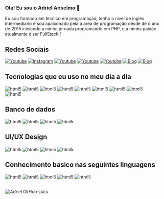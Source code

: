 ### Olá! Eu sou o Adriel Anselmo 👋
Eu sou formado em tecnico em programação, tenho o nível de inglês intermediario e sou apaixonado pela a area de programação desde de o ano de 2015 iniciando a minha jornada programando em PHP, e a minha paixão atualmente é ser FullStack!!


## Redes Sociais

[![Youtube](https://img.shields.io/badge/YouTube-FF0000?style=for-the-badge&logo=youtube&logoColor=white)](https://youtube.com)
[![Instagram](https://img.shields.io/badge/Instagram-E4405F?style=for-the-badge&logo=instagram&logoColor=white)](https://youtube.com)
[![Youtube](https://img.shields.io/badge/Netlify-00C7B7?style=for-the-badge&logo=netlify&logoColor=white)](https://youtube.com)
[![Youtube](https://img.shields.io/badge/LinkedIn-0077B5?style=for-the-badge&logo=linkedin&logoColor=white)](https://youtube.com)
[![Youtube](https://img.shields.io/badge/Behance-0054F7?style=for-the-badge&logo=behance&logoColor=white)](https://youtube.com)
[![Blog](https://img.shields.io/badge/Google_Play-414141?style=for-the-badge&logo=google-play&logoColor=white)](https://sujeitoprogramador.com)
[![Blog](https://img.shields.io/badge/website-000000?style=for-the-badge&logo=About.me&logoColor=white)](https://sujeitoprogramador.com)


## Tecnologias que eu uso no meu dia a dia

<div style="display: inline_block">
    <img  align="center" alt="html5" src="https://img.shields.io/badge/HTML5-E34F26?style=for-the-badge&logo=html5&logoColor=white" />
    <img  align="center" alt="html5" src="https://img.shields.io/badge/CSS-239120?&style=for-the-badge&logo=css3&logoColor=white" />
     <img  align="center"alt="html5" src="https://img.shields.io/badge/JavaScript-F7DF1E?style=for-the-badge&logo=javascript&logoColor=black" />
     <img  align="center"alt="html5" src="https://img.shields.io/badge/TypeScript-007ACC?style=for-the-badge&logo=typescript&logoColor=white" />
     <img  align="center"alt="html5" src="https://img.shields.io/badge/React-20232A?style=for-the-badge&logo=react&logoColor=61DAFB" />
    <img  align="center"alt="html5" src="https://img.shields.io/badge/Bootstrap-563D7C?style=for-the-badge&logo=bootstrap&logoColor=white" />
    <img  align="center"alt="html5" src="https://img.shields.io/badge/Redux-593D88?style=for-the-badge&logo=redux&logoColor=white" />
    <img  align="center"alt="html5" src="https://img.shields.io/badge/React_Router-CA4245?style=for-the-badge&logo=react-router&logoColor=white" />
<img  align="center"alt="html5" src="https://img.shields.io/badge/Sass-CC6699?style=for-the-badge&logo=sass&logoColor=white" />

</div>

## Banco de dados

<div style="display: inline_block">
    <img  align="center"alt="html5" src="https://img.shields.io/badge/firebase-ffca28?style=for-the-badge&logo=firebase&logoColor=black" />
    <img  align="center"alt="html5" src="https://img.shields.io/badge/MySQL-00000F?style=for-the-badge&logo=mysql&logoColor=white" />
    <img align="center" alt="html5" src="https://img.shields.io/badge/PostgreSQL-316192?style=for-the-badge&logo=postgresql&logoColor=white" />
    <img align="center" alt="html5" src="https://img.shields.io/badge/MongoDB-4EA94B?style=for-the-badge&logo=mongodb&logoColor=white" />
</div>

## UI/UX Design

<div style="display: inline_block">
    <img  align="center"alt="html5" src="https://img.shields.io/badge/Adobe%20Photoshop-31A8FF?style=for-the-badge&logo=Adobe%20Photoshop&logoColor=black" />
    <img  align="center"alt="html5" src="https://img.shields.io/badge/Adobe%20after%20affects-CF96FD?style=for-the-badge&logo=Adobe%20after%20effects&logoColor=393665" />
    <img align="center" alt="html5" src="https://img.shields.io/badge/Figma-F24E1E?style=for-the-badge&logo=figma&logoColor=white" />
    <img align="center" alt="html5" src="https://img.shields.io/badge/InVision-FF3366?style=for-the-badge&logo=InVision&logoColor=white" />
</div>

## Conhecimento basico nas seguintes linguagens

<div style="display: inline_block">
    <img  align="center" alt="html5" src="https://img.shields.io/badge/Python-14354C?style=for-the-badge&logo=python&logoColor=white" />
    <img  align="center" alt="html5" src="https://img.shields.io/badge/C%2B%2B-00599C?style=for-the-badge&logo=c%2B%2B&logoColor=white" />
     <img  align="center"alt="html5" src="https://img.shields.io/badge/C%23-239120?style=for-the-badge&logo=c-sharp&logoColor=white" />
     <img  align="center"alt="html5" src="https://img.shields.io/badge/Java-ED8B00?style=for-the-badge&logo=java&logoColor=white" />
     <img  align="center"alt="html5" src="https://img.shields.io/badge/PHP-777BB4?style=for-the-badge&logo=php&logoColor=white" />


</div>
<br/>

![Adriel GitHub stats](https://github-readme-stats.vercel.app/api?username=adrielanselmo&show_icons=true&theme=radical)

